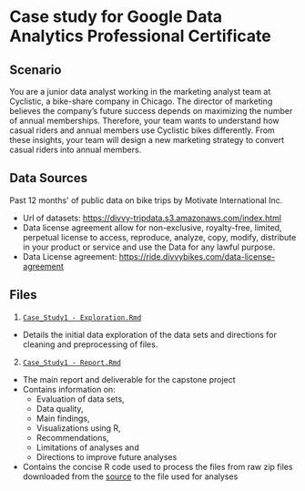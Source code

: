 # Case study for Google Data Analytics Professional Certificate

## Scenario
You are a junior data analyst working in the marketing analyst team at Cyclistic, a bike-share company in Chicago. The director of marketing believes the company’s future success depends on maximizing the number of annual memberships. Therefore, your team wants to understand how casual riders and annual members use Cyclistic bikes differently. From these insights, your team will design a new marketing strategy to convert casual riders into annual members.  

## Data Sources 

Past 12 months' of public data on bike trips by Motivate International Inc.   
- Url of datasets: https://divvy-tripdata.s3.amazonaws.com/index.html  
- Data license agreement allow for non-exclusive, royalty-free, limited, perpetual license to access, reproduce, analyze, copy, modify, distribute in your product or service and use the Data for any lawful purpose.   
- Data License agreement: https://ride.divvybikes.com/data-license-agreement  

## Files 

1. [`Case_Study1 - Exploration.Rmd`](EDA/Case_Study1-Exploration.Rmd)
  - Details the initial data exploration of the data sets and directions for cleaning and preprocessing of files. 

2. [`Case_Study1 - Report.Rmd`](Case_Study1-Report.Rmd)
  - The main report and deliverable for the capstone project 
  - Contains information on:
      - Evaluation of data sets, 
      - Data quality, 
      - Main findings, 
      - Visualizations using R,
      - Recommendations, 
      - Limitations of analyses and 
      - Directions to improve future analyses
  - Contains the concise R code used to process the files from raw zip files downloaded from the [source](https://divvy-tripdata.s3.amazonaws.com/index.html) to the file used for analyses
